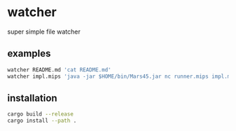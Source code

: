# watcher

super simple file watcher

## examples

```sh
watcher README.md 'cat README.md'
watcher impl.mips 'java -jar $HOME/bin/Mars45.jar nc runner.mips impl.mips'
```

## installation

```sh
cargo build --release
cargo install --path .
```
